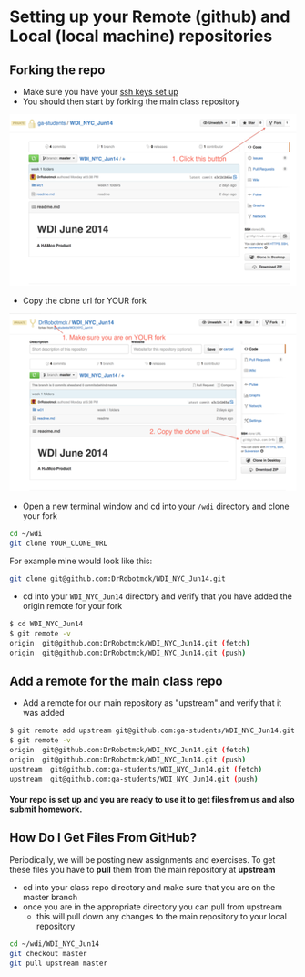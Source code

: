 # Setting up your Remote (github) and Local (local machine) repositories

## Forking the repo

* Make sure you have your [ssh keys set up](https://help.github.com/articles/generating-ssh-keys)
* You should then start by forking the main class repository

![fork](screenshots/fork.png)

* Copy the clone url for YOUR fork

![clone url](screenshots/clone.png)

* Open a new terminal window and cd into your `/wdi` directory and clone your fork

```bash
cd ~/wdi
git clone YOUR_CLONE_URL
```
For example mine would look like this:

```bash
git clone git@github.com:DrRobotmck/WDI_NYC_Jun14.git
```

* cd into your `WDI_NYC_Jun14` directory and verify that you have added the origin remote for your fork

```bash
$ cd WDI_NYC_Jun14
$ git remote -v
origin	git@github.com:DrRobotmck/WDI_NYC_Jun14.git (fetch)
origin	git@github.com:DrRobotmck/WDI_NYC_Jun14.git (push)
```
## Add a remote for the main class repo

* Add a remote for our main repository as "upstream" and verify that it was added

```bash
$ git remote add upstream git@github.com:ga-students/WDI_NYC_Jun14.git
$ git remote -v
origin	git@github.com:DrRobotmck/WDI_NYC_Jun14.git (fetch)
origin	git@github.com:DrRobotmck/WDI_NYC_Jun14.git (push)
upstream  git@github.com:ga-students/WDI_NYC_Jun14.git (fetch)
upstream  git@github.com:ga-students/WDI_NYC_Jun14.git (push)
```

#### Your repo is set up and you are ready to use it to get files from us and also submit homework.

## How Do I Get Files From GitHub?

Periodically, we will be posting new assignments and exercises. To get these files you have to __pull__ them from the main repository at __upstream__

* cd into your class repo directory and make sure that you are on the master branch
* once you are in the appropriate directory you can pull from upstream
  * this will pull down any changes to the main repository to your local repository

```bash
cd ~/wdi/WDI_NYC_Jun14
git checkout master
git pull upstream master
```
